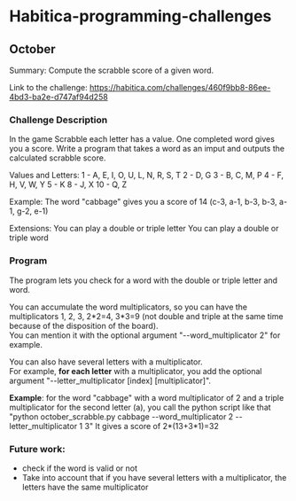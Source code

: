 # Habitica-programming-challenges
 
## October 

Summary: Compute the scrabble score of a given word.

Link to the challenge:
https://habitica.com/challenges/460f9bb8-86ee-4bd3-ba2e-d747af94d258

### Challenge Description

In the game Scrabble each letter has a value. One completed word gives you a score.
Write a program that takes a word as an imput and outputs the calculated scrabble score.

Values and Letters:
1 - A, E, I, O, U, L, N, R, S, T
2 - D, G
3 - B, C, M, P
4 - F, H, V, W, Y
5 - K
8 - J, X
10 - Q, Z

Example:
The word "cabbage" gives you a score of 14 (c-3, a-1, b-3, b-3, a-1, g-2, e-1)

Extensions:
You can play a double or triple letter
You can play a double or triple word

### Program
The program lets you check for a word with the double or triple letter and word. 

You can accumulate the word multiplicators, so you can have the multiplicators 1, 2, 3, 2\*2=4, 3\*3=9 (not double and triple  at the same time because of the disposition of the board). \
You can mention it with the optional argument "--word_multiplicator 2" for example.

You can also have several letters with a multiplicator. \
For example, **for each letter** with a multiplicator, you add the optional argument "--letter_multiplicator [index] [multiplicator]".

**Example**: for the word "cabbage" with a word multiplicator of 2 and a triple multiplicator for the second letter (a), you call the python script like that
"python october_scrabble.py cabbage --word_multiplicator 2 --letter_multiplicator 1 3"
It gives a score of 2\*(13+3*1)=32 
 
### Future work: 
- check if the word is valid or not
- Take into account that if you have several letters with a multiplicator, the letters have the same multiplicator